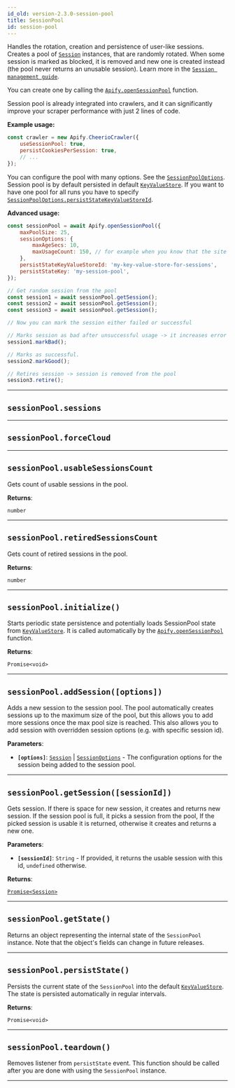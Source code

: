 ```yaml
---
id_old: version-2.3.0-session-pool
title: SessionPool
id: session-pool
---
```


<a name="sessionpool"></a>

Handles the rotation, creation and persistence of user-like sessions. Creates a pool of [`Session`](../api/session) instances, that are randomly
rotated. When some session is marked as blocked, it is removed and new one is created instead (the pool never returns an unusable session). Learn more
in the [`Session management guide`](../guides/session-management).

You can create one by calling the [`Apify.openSessionPool`](../api/apify#opensessionpool) function.

Session pool is already integrated into crawlers, and it can significantly improve your scraper performance with just 2 lines of code.

**Example usage:**

```javascript
const crawler = new Apify.CheerioCrawler({
    useSessionPool: true,
    persistCookiesPerSession: true,
    // ...
});
```

You can configure the pool with many options. See the [`SessionPoolOptions`](../typedefs/session-pool-options). Session pool is by default persisted
in default [`KeyValueStore`](../api/key-value-store). If you want to have one pool for all runs you have to specify
[`SessionPoolOptions.persistStateKeyValueStoreId`](../typedefs/session-pool-options#persiststatekeyvaluestoreid).

**Advanced usage:**

```javascript
const sessionPool = await Apify.openSessionPool({
    maxPoolSize: 25,
    sessionOptions: {
        maxAgeSecs: 10,
        maxUsageCount: 150, // for example when you know that the site blocks after 150 requests.
    },
    persistStateKeyValueStoreId: 'my-key-value-store-for-sessions',
    persistStateKey: 'my-session-pool',
});

// Get random session from the pool
const session1 = await sessionPool.getSession();
const session2 = await sessionPool.getSession();
const session3 = await sessionPool.getSession();

// Now you can mark the session either failed or successful

// Marks session as bad after unsuccessful usage -> it increases error count (soft retire)
session1.markBad();

// Marks as successful.
session2.markGood();

// Retires session -> session is removed from the pool
session3.retire();
```

---

<a name="sessions"></a>

## `sessionPool.sessions`

---

<a name="forcecloud"></a>

## `sessionPool.forceCloud`

---

<a name="usablesessionscount"></a>

## `sessionPool.usableSessionsCount`

Gets count of usable sessions in the pool.

**Returns**:

`number`

---

<a name="retiredsessionscount"></a>

## `sessionPool.retiredSessionsCount`

Gets count of retired sessions in the pool.

**Returns**:

`number`

---

<a name="initialize"></a>

## `sessionPool.initialize()`

Starts periodic state persistence and potentially loads SessionPool state from [`KeyValueStore`](../api/key-value-store). It is called automatically
by the [`Apify.openSessionPool`](../api/apify#opensessionpool) function.

**Returns**:

`Promise<void>`

---

<a name="addsession"></a>

## `sessionPool.addSession([options])`

Adds a new session to the session pool. The pool automatically creates sessions up to the maximum size of the pool, but this allows you to add more
sessions once the max pool size is reached. This also allows you to add session with overridden session options (e.g. with specific session id).

**Parameters**:

- **`[options]`**: [`Session`](../api/session) | [`SessionOptions`](../typedefs/session-options) - The configuration options for the session being
  added to the session pool.

---

<a name="getsession"></a>

## `sessionPool.getSession([sessionId])`

Gets session. If there is space for new session, it creates and returns new session. If the session pool is full, it picks a session from the pool, If
the picked session is usable it is returned, otherwise it creates and returns a new one.

**Parameters**:

- **`[sessionId]`**: `String` - If provided, it returns the usable session with this id, `undefined` otherwise.

**Returns**:

[`Promise<Session>`](../api/session)

---

<a name="getstate"></a>

## `sessionPool.getState()`

Returns an object representing the internal state of the `SessionPool` instance. Note that the object's fields can change in future releases.

---

<a name="persiststate"></a>

## `sessionPool.persistState()`

Persists the current state of the `SessionPool` into the default [`KeyValueStore`](../api/key-value-store). The state is persisted automatically in
regular intervals.

**Returns**:

`Promise<void>`

---

<a name="teardown"></a>

## `sessionPool.teardown()`

Removes listener from `persistState` event. This function should be called after you are done with using the `SessionPool` instance.

---
